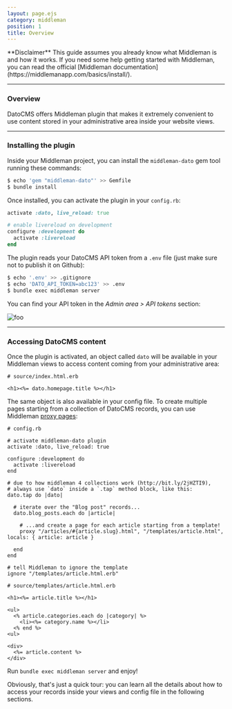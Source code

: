 ```yaml
---
layout: page.ejs
category: middleman
position: 1
title: Overview
---
```


<div class="note">
**Disclaimer** This guide assumes you already know what Middleman is and how it works. If you need some help getting started with Middleman, you can read the official [Middleman documentation](https://middlemanapp.com/basics/install/).
</div>

---

### Overview

DatoCMS offers Middleman plugin that makes it extremely convenient to use content stored in your administrative area inside your website views.

---

### Installing the plugin

Inside your Middleman project, you can install the `middleman-dato` gem tool running these commands:

```bash
$ echo 'gem "middleman-dato"' >> Gemfile
$ bundle install
```

Once installed, you can activate the plugin in your `config.rb`:

```ruby
activate :dato, live_reload: true

# enable livereload on development
configure :development do
  activate :livereload
end
```

The plugin reads your DatoCMS API token from a `.env` file (just make sure not to publish it on Github):

```bash
$ echo '.env' >> .gitignore
$ echo 'DATO_API_TOKEN=abc123' >> .env
$ bundle exec middleman server
```

You can find your API token in the *Admin area > API tokens* section:

![foo](/images/api-token.png)

---

### Accessing DatoCMS content

Once the plugin is activated, an object called `dato` will be available in your Middleman views to access content coming from your administrative area:

```erb
# source/index.html.erb

<h1><%= dato.homepage.title %></h1>
```

The same object is also available in your config file. To create multiple pages starting from a collection of DatoCMS records, you can use Middleman [proxy pages](https://middlemanapp.com/advanced/dynamic_pages/):

```
# config.rb

# activate middleman-dato plugin
activate :dato, live_reload: true

configure :development do
  activate :livereload
end

# due to how middleman 4 collections work (http://bit.ly/2jHZTI9), 
# always use `dato` inside a `.tap` method block, like this:
dato.tap do |dato|

  # iterate over the "Blog post" records...
  dato.blog_posts.each do |article|

    # ...and create a page for each article starting from a template!
    proxy "/articles/#{article.slug}.html", "/templates/article.html", locals: { article: article }

  end
end

# tell Middleman to ignore the template
ignore "/templates/article.html.erb"
```

```
# source/templates/article.html.erb

<h1><%= article.title %></h1>

<ul>
  <% article.categories.each do |category| %>
    <li><%= category.name %></li>
  <% end %>
<ul>

<div>
  <%= article.content %>
</div>
```

Run `bundle exec middleman server` and enjoy!

Obviously, that's just a quick tour: you can learn all the details about how to access your records inside your views and config file in the following sections.
